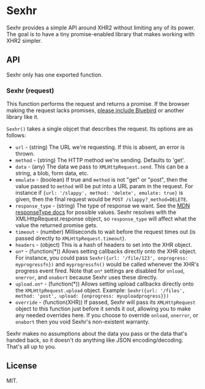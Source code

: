 # Sexhr

Sexhr provides a simple API around XHR2 without limiting any of its power. The
goal is to have a tiny promise-enabled library that makes working with XHR2
simpler.

## API

Sexhr only has one exported function.

### Sexhr (request)

This function performs the request and returns a promise. If the browser making
the request lacks promises, [please include Bluebird](https://github.com/petkaantonov/bluebird)
or another library like it.

`Sexhr()` takes a single objcet that describes the request. Its options are as
follows:

- `url` - (string) The URL we're requesting. If this is absent, an error is thrown.
- `method` - (string) The HTTP method we're sending. Defaults to 'get'.
- `data` - (any) The data we pass to `XMLHttpRequest.send`. This can be a string,
a blob, form data, etc.
- `emulate` - (boolean) If true and `method` is not "get" or "post", then the
value passed to `method` will be put into a URL param in the request. For instance
if `{url: '/slappy', method: 'delete', emulate: true}` is given, then the final
request would be `POST /slappy?_method=DELETE`.
- `response_type` - (string) The type of response we want. See the
[MDN responseType docs](https://developer.mozilla.org/en-US/docs/Web/API/XMLHttpRequest#xmlhttprequest-responsetype)
for possible values. Sexhr resolves with the XMLHttpRequest.response object, so
`response_type` will affect what the value the returned promise gets.
- `timeout` - (number) Milliseconds to wait before the request times out (is
passed directly to `XMLHttpRequest.timeout`).
- `headers` - (object) This is a hash of headers to set into the XHR object.
- `on*` - (function(\*)) Allows setting callbacks directly onto the XHR object. For
instance, you could pass `Sexhr({url: '/file/123', onprogress: myprogressfn})`
and `myprogressfn()` would be called whenever the XHR's progress event fired.
Note that `on*` settings are disabled for `onload`, `onerror`, and `onabort`
because Sexhr uses these directly.
- `upload.on*` - (function(\*)) Allows setting upload callbacks directly onto the
`XMLHttpRequest.upload` object. Example:
`Sexhr({url: '/files', method: 'post', upload: {onprogress: myuploadprogress}})`
- `override` - (function(XHR)) If passed, Sexhr will pass its `XMLHttpRequest`
object to this function just before it sends it out, allowing you to make any
needed overrides here. If you choose to override `onload`, `onerror`, or
`onabort` then you void Sexhr's non-existent warranty.

Sexhr makes no assumptions about the data you pass or the data that's handed
back, so it doesn't do anything like JSON encoding/decoding. That's all up to
you.

## License

MIT.

